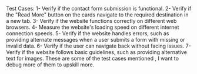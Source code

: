 Test Cases:
1- Verify if the contact form submission is functional.
2- Verify if the "Read More" button on the cards navigate to the required destination in a new tab.
3- Verify if the website functions correctly on different web browsers.
4- Measure the website's loading speed on different internet connection speeds.
5- Verify if the website handles errors, such as providing alternate messages when a user submits a form with missing or invalid data.
6- Verify if the user can navigate back without facing issues.
7- Verify if the website follows basic guidelines, such as providing alternative text for images.
These are some of the test cases mentioned , I want to debug more of them to upskill more.

